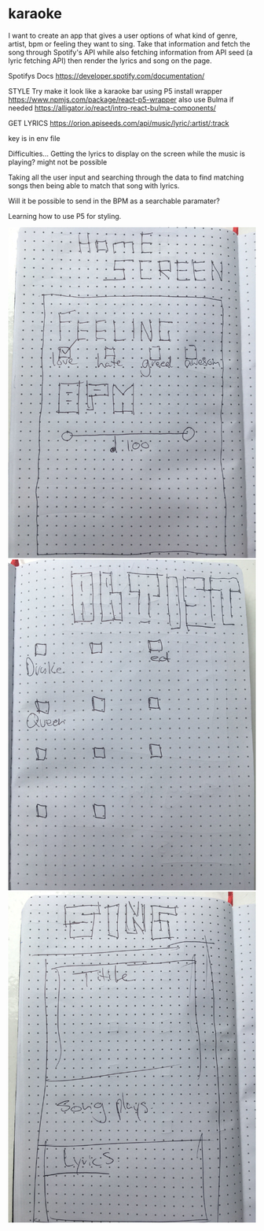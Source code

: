 # karaoke

I want to create an app that gives a user options of what kind of genre, artist, bpm or feeling they want to sing. Take that information and fetch the song through Spotify's API while also fetching information from API seed (a lyric fetching API) then render the lyrics and song on the page. 

Spotifys Docs
https://developer.spotify.com/documentation/

STYLE 
Try make it look like a karaoke bar using P5 
install wrapper 
https://www.npmjs.com/package/react-p5-wrapper
also use Bulma if needed 
https://alligator.io/react/intro-react-bulma-components/


GET LYRICS
https://orion.apiseeds.com/api/music/lyric/:artist/:track

key is in env file 

Difficulties...
Getting the lyrics to display on the screen while the music is playing? 
might not be possible 

Taking all the user input and searching through the data to find matching songs then being able to match that song with lyrics.

Will it be possible to send in the BPM as a searchable paramater?

Learning how to use P5 for styling.





![capture logic](./kahils-karaoke/images/kara-wire2.jpg)
![capture logic](./kahils-karaoke/images/kara-wire3.jpg)
![capture logic](./kahils-karaoke/images/kara-wire1.jpg)

